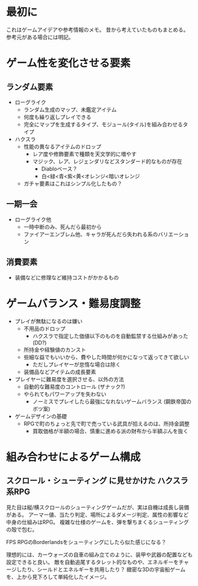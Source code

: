 # 最初に

これはゲームアイデアや参考情報のメモ。
昔から考えていたものもまとめる。
参考元がある場合には明記。

# ゲーム性を変化させる要素

## ランダム要素
* ローグライク
  * ランダム生成のマップ、未鑑定アイテム
  * 何度も繰り返しプレイできる
  * 完全にマップを生成するタイプ、モジュール(タイル)を組み合わせるタイプ
* ハクスラ
  * 性能の異なるアイテムのドロップ
    * レア度や修飾要素で種類を天文学的に増やす
    * マジック、レア、レジェンダリなどスタンダード的なものが存在
      * Diabloベース？
      * 白<緑<青<紫<黄<オレンジ<暗いオレンジ
  * ガチャ要素はこれはシンプル化したもの？

## 一期一会
* ローグライク他
  * 一時中断のみ、死んだら最初から
  * ファイアーエンブレム他、キャラが死んだら失われる系のバリエーション

## 消費要素
* 装備などに修理など維持コストがかかるもの

# ゲームバランス・難易度調整

* プレイが無駄になるのは嫌い
  * 不用品のドロップ
    * ハクスラで指定した価値以下のものを自動監禁する仕組みがあった (DD?)
  * 所持金や経験値のカンスト
  * 些細な益でもいいから、費やした時間が何かになって返ってきて欲しい
    * ただしプレイヤーが怠惰な場合は除く
  * 装備品などアイテムの成長要素
* プレイヤーに難易度を選択させる、以外の方法
  * 自動的な難易度のコントロール (ザナック?)
  * やられてもパワーアップを失わない
    * ノーミスでプレイしたら最強になれないゲームバランス (鋼鉄帝国のボツ案)
* ゲームデザインの基礎
  * RPGで町のちょっと先で町で売っている武具が拾えるのは、所持金調整
    * 買取価格が半額の場合、慎重に進める派の財布から半額ぶんを抜く

# 組み合わせによるゲーム構成

## スクロール・シューティング に見せかけた ハクスラ系RPG

見た目は縦/横スクロールのシューティングゲームだが、実は自機は成長し装備がある。
アーマー値、当たり判定、場所によるダメージ判定、属性の影響など中身の仕組みはRPG。
複雑な仕様のゲームを、弾を撃ちまくるシューティングの殻で包む。

FPS RPGのBorderlandsをシューティングにしたら似た感じになる？

理想的には、カーウォーズの自車の組み立てのように、装甲や武器の配置なども設定できると良い。
敵を自動追尾するタレット的なものや、エネルギーをチャージしたり、シールドとエネルギーを共用したり？
緻密な3Dの宇宙船ゲームを、上から見下ろして単純化したイメージ。
